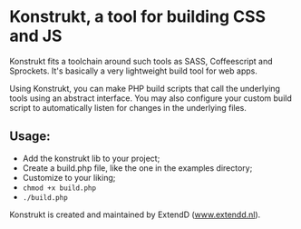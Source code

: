 # Konstrukt, a tool for building CSS and JS

Konstrukt fits a toolchain around such tools as SASS, Coffeescript and Sprockets.
It's basically a very lightweight build tool for web apps.

Using Konstrukt, you can make PHP build scripts that call the underlying tools using 
an abstract interface. You may also configure your custom build script to automatically 
listen for changes in the underlying files.

## Usage:

* Add the konstrukt lib to your project;
* Create a build.php file, like the one in the examples directory;
* Customize to your liking;
* `chmod +x build.php`
* `./build.php`

Konstrukt is created and maintained by ExtendD (www.extendd.nl).